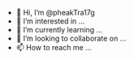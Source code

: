 - 👋 Hi, I’m @pheakTra17g
- 👀 I’m interested in ...
- 🌱 I’m currently learning ...
- 💞️ I’m looking to collaborate on ...
- 📫 How to reach me ...

<!---
pheakTra17g/pheakTra17g is a ✨ special ✨ repository because its `README.md` (this file) appears on your GitHub profile.
You can click the Preview link to take a look at your changes.
--->
